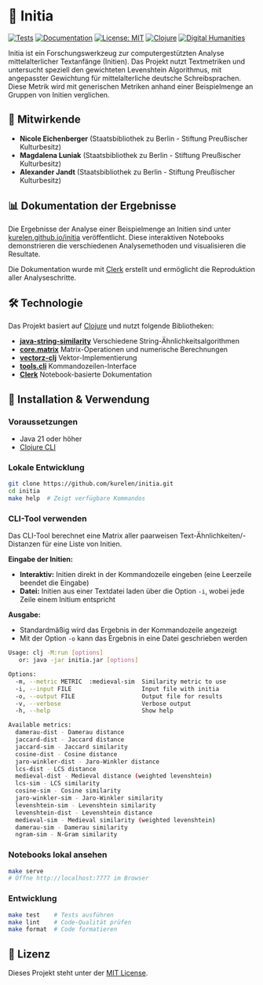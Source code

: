 # 📜 Initia

[![Tests](https://github.com/kurelen/initia/workflows/Run%20tests/badge.svg)](https://github.com/kurelen/initia/actions)
[![Documentation](https://github.com/kurelen/initia/workflows/Build%20and%20Deploy%20Docs/badge.svg)](https://kurelen.github.io/initia/)
[![License: MIT](https://img.shields.io/badge/License-MIT-yellow.svg)](https://opensource.org/licenses/MIT)
[![Clojure](https://img.shields.io/badge/Clojure-1.12.1-blue.svg)](https://clojure.org/)
[![Digital Humanities](https://img.shields.io/badge/Digital-Humanities-purple.svg)](#)

Initia ist ein Forschungswerkzeug zur computergestützten Analyse 
mittelalterlicher Textanfänge (Initien). Das Projekt nutzt Textmetriken 
und untersucht speziell den gewichteten Levenshtein Algorithmus, mit 
angepasster Gewichtung für mittelalterliche deutsche Schreibsprachen. 
Diese Metrik wird mit generischen Metriken anhand einer Beispielmenge an 
Gruppen von Initien verglichen.

## 👥 Mitwirkende

- **Nicole Eichenberger** (Staatsbibliothek zu Berlin - Stiftung Preußischer Kulturbesitz)
- **Magdalena Luniak** (Staatsbibliothek zu Berlin - Stiftung Preußischer Kulturbesitz)
- **Alexander Jandt** (Staatsbibliothek zu Berlin - Stiftung Preußischer Kulturbesitz)

## 📊 Dokumentation der Ergebnisse

Die Ergebnisse der Analyse einer Beispielmenge an Initien sind unter 
[kurelen.github.io/initia](https://kurelen.github.io/initia/) 
veröffentlicht. Diese interaktiven Notebooks demonstrieren die 
verschiedenen Analysemethoden und visualisieren die Resultate.

Die Dokumentation wurde mit [Clerk](https://github.com/nextjournal/clerk) 
erstellt und ermöglicht die Reproduktion aller Analyseschritte.

## 🛠️ Technologie

Das Projekt basiert auf [Clojure](https://clojure.org/) und nutzt folgende 
Bibliotheken:

- **[java-string-similarity](https://github.com/tdebatty/java-string-similarity)** 
  Verschiedene String-Ähnlichkeitsalgorithmen
- **[core.matrix](https://github.com/mikera/core.matrix)** 
  Matrix-Operationen und numerische Berechnungen
- **[vectorz-clj](https://github.com/mikera/vectorz-clj)** 
  Vektor-Implementierung
- **[tools.cli](https://github.com/clojure/tools.cli)** 
  Kommandozeilen-Interface
- **[Clerk](https://github.com/nextjournal/clerk)** 
  Notebook-basierte Dokumentation

## 🚀 Installation & Verwendung

### Voraussetzungen
- Java 21 oder höher
- [Clojure CLI](https://clojure.org/guides/install_clojure)

### Lokale Entwicklung
```bash
git clone https://github.com/kurelen/initia.git
cd initia
make help  # Zeigt verfügbare Kommandos
```

### CLI-Tool verwenden

Das CLI-Tool berechnet eine Matrix aller paarweisen Text-Ähnlichkeiten/-Distanzen für eine Liste von Initien.

**Eingabe der Initien:**
- **Interaktiv:** Initien direkt in der Kommandozeile eingeben (eine Leerzeile beendet die Eingabe)
- **Datei:** Initien aus einer Textdatei laden über die Option `-i`, wobei jede Zeile einem Initium entspricht

**Ausgabe:**
- Standardmäßig wird das Ergebnis in der Kommandozeile angezeigt
- Mit der Option `-o` kann das Ergebnis in eine Datei geschrieben werden

```bash
Usage: clj -M:run [options]
   or: java -jar initia.jar [options]

Options:
  -m, --metric METRIC  :medieval-sim  Similarity metric to use
  -i, --input FILE                    Input file with initia
  -o, --output FILE                   Output file for results
  -v, --verbose                       Verbose output
  -h, --help                          Show help

Available metrics:
  damerau-dist - Damerau distance
  jaccard-dist - Jaccard distance
  jaccard-sim - Jaccard similarity
  cosine-dist - Cosine distance
  jaro-winkler-dist - Jaro-Winkler distance
  lcs-dist - LCS distance
  medieval-dist - Medieval distance (weighted levenshtein)
  lcs-sim - LCS similarity
  cosine-sim - Cosine similarity
  jaro-winkler-sim - Jaro-Winkler similarity
  levenshtein-sim - Levenshtein similarity
  levenshtein-dist - Levenshtein distance
  medieval-sim - Medieval similarity (weighted levenshtein)
  damerau-sim - Damerau similarity
  ngram-sim - N-Gram similarity
```

### Notebooks lokal ansehen
```bash
make serve
# Öffne http://localhost:7777 im Browser
```

### Entwicklung
```bash
make test    # Tests ausführen
make lint    # Code-Qualität prüfen  
make format  # Code formatieren
```

## 📄 Lizenz

Dieses Projekt steht unter der [MIT License](LICENSE).

